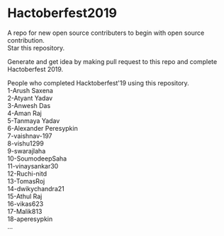 # Hactoberfest2019
A repo for new open source contributers to begin with open source contribution. <br />
Star this repository.

Generate and get idea by making pull request to this repo and complete Hactoberfest 2019. <br />

People who completed Hacktoberfest'19 using this repository. <br />
1-Arush Saxena <br />
2-Atyant Yadav <br />
3-Anwesh Das <br />
4-Aman Raj <br />
5-Tanmaya Yadav <br />
6-Alexander Peresypkin <br />
7-vaishnav-197 <br />
8-vishu1299 <br />
9-swarajlaha <br />
10-SoumodeepSaha <br />
11-vinaysankar30 <br />
12-Ruchi-nitd <br />
13-TomasRoj <br />
14-dwikychandra21 <br />
15-Athul Raj <br />
16-vikas623 <br />
17-Malik813 <br />
18-aperesypkin <br />
...
